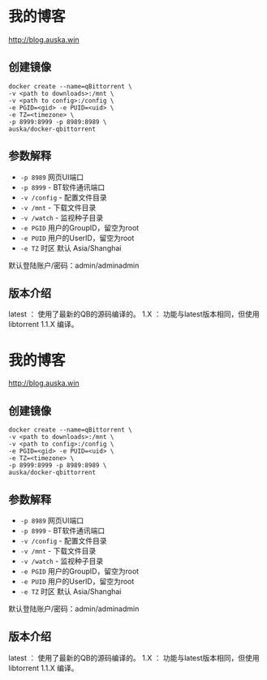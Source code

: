 # 我的博客
http://blog.auska.win

## 创建镜像

```
docker create --name=qBittorrent \
-v <path to downloads>:/mnt \
-v <path to config>:/config \
-e PGID=<gid> -e PUID=<uid> \
-e TZ=<timezone> \
-p 8999:8999 -p 8989:8989 \
auska/docker-qbittorrent
```

## 参数解释

* `-p 8989` 网页UI端口
* `-p 8999` - BT软件通讯端口
* `-v /config` - 配置文件目录
* `-v /mnt` - 下载文件目录
* `-v /watch` - 监视种子目录
* `-e PGID` 用户的GroupID，留空为root
* `-e PUID` 用户的UserID，留空为root
* `-e TZ` 时区 默认 Asia/Shanghai

默认登陆账户/密码：admin/adminadmin

## 版本介绍

latest ： 使用了最新的QB的源码编译的。
1.X    ： 功能与latest版本相同，但使用libtorrent 1.1.X 编译。
# 我的博客
http://blog.auska.win

## 创建镜像

```
docker create --name=qBittorrent \
-v <path to downloads>:/mnt \
-v <path to config>:/config \
-e PGID=<gid> -e PUID=<uid> \
-e TZ=<timezone> \
-p 8999:8999 -p 8989:8989 \
auska/docker-qbittorrent
```

## 参数解释

* `-p 8989` 网页UI端口
* `-p 8999` - BT软件通讯端口
* `-v /config` - 配置文件目录
* `-v /mnt` - 下载文件目录
* `-v /watch` - 监视种子目录
* `-e PGID` 用户的GroupID，留空为root
* `-e PUID` 用户的UserID，留空为root
* `-e TZ` 时区 默认 Asia/Shanghai

默认登陆账户/密码：admin/adminadmin

## 版本介绍

latest ： 使用了最新的QB的源码编译的。
1.X    ： 功能与latest版本相同，但使用libtorrent 1.1.X 编译。
